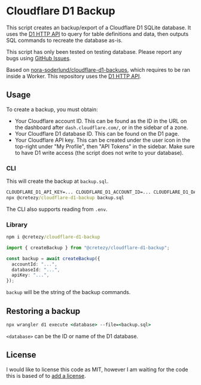 # Cloudflare D1 Backup

This script creates an backup/export of a Cloudflare D1 SQLite database. It uses
the
[D1 HTTP API](https://developers.cloudflare.com/api/operations/cloudflare-d1-query-database)
to query for table definitions and data, then outputs SQL commands to recreate
the database as-is.

This script has only been tested on testing database. Please report any bugs
using [GitHub Issues](https://github.com/Cretezy/cloudflare-d1-backup/issues).

Based on
[nora-soderlund/cloudflare-d1-backups](https://github.com/nora-soderlund/cloudflare-d1-backups),
which requires to be ran inside a Worker. This repository uses the
[D1 HTTP API](https://developers.cloudflare.com/api/operations/cloudflare-d1-query-database).

## Usage

To create a backup, you must obtain:

- Your Cloudflare account ID. This can be found as the ID in the URL on the
  dashboard after `dash.cloudflare.com/`, or in the sidebar of a zone.
- Your Cloudflare D1 database ID. This can be found on the D1 page.
- Your Cloudflare API key. This can be created under the user icon in the
  top-right under "My Profile", then "API Tokens" in the sidebar. Make sure to
  have D1 write access (the script does not write to your database).

### CLI

This will create the backup at `backup.sql`.

```cmd
CLOUDFLARE_D1_API_KEY=... CLOUDFLARE_D1_ACCOUNT_ID=... CLOUDFLARE_D1_DATABASE_ID=... \
npx @cretezy/cloudflare-d1-backup backup.sql
```

The CLI also supports reading from `.env`.

### Library

```cmd
npm i @cretezy/cloudflare-d1-backup
```

```ts
import { createBackup } from "@cretezy/cloudflare-d1-backup";

const backup = await createBackup({
  accountId: "...",
  databaseId: "...",
  apiKey: "...",
});
```

`backup` will be the string of the backup commands.

## Restoring a backup

```cmd
npx wrangler d1 execute <database> --file=<backup.sql>
```

`<database>` can be the ID or name of the D1 database.

## License

I would like to license this code as MIT, however I am waiting for the code this
is based of to
[add a license](https://github.com/nora-soderlund/cloudflare-d1-backups/issues/6).
